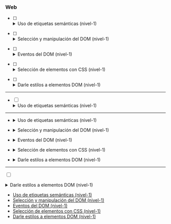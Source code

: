 ### Web

* [ ] <details><summary>Uso de etiquetas semánticas (nivel-1)</summary><ul>
	  <li><a href="//developer.mozilla.org/en-US/docs/Web/HTML/Element/p"><code>p</code></a></li>
	  <li><a href="//developer.mozilla.org/en-US/docs/Web/HTML/Element/a"><code>a</code></a></li>
	  <li><a href="//developer.mozilla.org/en-US/docs/Web/HTML/Element/Heading_Elements"><code>headings (h1, etc)</code></a></li>
	  <li><a href="//developer.mozilla.org/en-US/docs/Web/HTML/Element/div"><code>div</code></a></li>
	  <li><a href="//developer.mozilla.org/en-US/docs/Web/HTML/Element/span"><code>span</code></a></li>
	</ul>
</details>

* [ ] <details><summary>Selección y manipulación del DOM (nivel-1)</summary><ul>
	  <li><a href="//developer.mozilla.org/en-US/docs/Web/HTML/Element/p"><code>p</code></a></li>
	  <li><a href="//developer.mozilla.org/en-US/docs/Web/HTML/Element/a"><code>a</code></a></li>
	  <li><a href="//developer.mozilla.org/en-US/docs/Web/HTML/Element/Heading_Elements"><code>headings (h1, etc)</code></a></li>
	  <li><a href="//developer.mozilla.org/en-US/docs/Web/HTML/Element/div"><code>div</code></a></li>
	  <li><a href="//developer.mozilla.org/en-US/docs/Web/HTML/Element/span"><code>span</code></a></li>
	</ul>
</details>

* [ ] <details><summary>Eventos del DOM (nivel-1)</summary><ul>
	  <li><a href="//developer.mozilla.org/en-US/docs/Web/HTML/Element/p"><code>p</code></a></li>
	  <li><a href="//developer.mozilla.org/en-US/docs/Web/HTML/Element/a"><code>a</code></a></li>
	  <li><a href="//developer.mozilla.org/en-US/docs/Web/HTML/Element/Heading_Elements"><code>headings (h1, etc)</code></a></li>
	  <li><a href="//developer.mozilla.org/en-US/docs/Web/HTML/Element/div"><code>div</code></a></li>
	  <li><a href="//developer.mozilla.org/en-US/docs/Web/HTML/Element/span"><code>span</code></a></li>
	</ul>
</details>

* [ ] <details><summary>Selección de elementos con CSS (nivel-1)</summary><ul>
	  <li><a href="//developer.mozilla.org/en-US/docs/Web/HTML/Element/p"><code>p</code></a></li>
	  <li><a href="//developer.mozilla.org/en-US/docs/Web/HTML/Element/a"><code>a</code></a></li>
	  <li><a href="//developer.mozilla.org/en-US/docs/Web/HTML/Element/Heading_Elements"><code>headings (h1, etc)</code></a></li>
	  <li><a href="//developer.mozilla.org/en-US/docs/Web/HTML/Element/div"><code>div</code></a></li>
	  <li><a href="//developer.mozilla.org/en-US/docs/Web/HTML/Element/span"><code>span</code></a></li>
	</ul>
</details>

* [ ] <details><summary>Darle estilos a elementos DOM (nivel-1)</summary><ul>
	  <li><a href="//developer.mozilla.org/en-US/docs/Web/HTML/Element/p"><code>p</code></a></li>
	  <li><a href="//developer.mozilla.org/en-US/docs/Web/HTML/Element/a"><code>a</code></a></li>
	  <li><a href="//developer.mozilla.org/en-US/docs/Web/HTML/Element/Heading_Elements"><code>headings (h1, etc)</code></a></li>
	  <li><a href="//developer.mozilla.org/en-US/docs/Web/HTML/Element/div"><code>div</code></a></li>
	  <li><a href="//developer.mozilla.org/en-US/docs/Web/HTML/Element/span"><code>span</code></a></li>
	</ul>
</details>

---

<ul class="contains-task-list">
	<li class="task-list-item">
		<input type="checkbox" class="task-list-item-checbox"> <details><summary>Uso de etiquetas semánticas (nivel-1)</summary><ul>
	  <li><a href="//developer.mozilla.org/en-US/docs/Web/HTML/Element/p"><code>p</code></a></li>
	  <li><a href="//developer.mozilla.org/en-US/docs/Web/HTML/Element/a"><code>a</code></a></li>
	  <li><a href="//developer.mozilla.org/en-US/docs/Web/HTML/Element/Heading_Elements"><code>headings (h1, etc)</code></a></li>
	  <li><a href="//developer.mozilla.org/en-US/docs/Web/HTML/Element/div"><code>div</code></a></li>
	  <li><a href="//developer.mozilla.org/en-US/docs/Web/HTML/Element/span"><code>span</code></a></li>
	</ul>
</details>
	</li>
</ul>

---

* <details><summary>Uso de etiquetas semánticas (nivel-1)</summary><ul>
	  <li><a href="//developer.mozilla.org/en-US/docs/Web/HTML/Element/p"><code>p</code></a></li>
	  <li><a href="//developer.mozilla.org/en-US/docs/Web/HTML/Element/a"><code>a</code></a></li>
	  <li><a href="//developer.mozilla.org/en-US/docs/Web/HTML/Element/Heading_Elements"><code>headings (h1, etc)</code></a></li>
	  <li><a href="//developer.mozilla.org/en-US/docs/Web/HTML/Element/div"><code>div</code></a></li>
	  <li><a href="//developer.mozilla.org/en-US/docs/Web/HTML/Element/span"><code>span</code></a></li>
	</ul>
</details>

* <details><summary>Selección y manipulación del DOM (nivel-1)</summary><ul>
	  <li><a href="//developer.mozilla.org/en-US/docs/Web/HTML/Element/p"><code>p</code></a></li>
	  <li><a href="//developer.mozilla.org/en-US/docs/Web/HTML/Element/a"><code>a</code></a></li>
	  <li><a href="//developer.mozilla.org/en-US/docs/Web/HTML/Element/Heading_Elements"><code>headings (h1, etc)</code></a></li>
	  <li><a href="//developer.mozilla.org/en-US/docs/Web/HTML/Element/div"><code>div</code></a></li>
	  <li><a href="//developer.mozilla.org/en-US/docs/Web/HTML/Element/span"><code>span</code></a></li>
	</ul>
</details>

* <details><summary>Eventos del DOM (nivel-1)</summary><ul>
	  <li><a href="//developer.mozilla.org/en-US/docs/Web/HTML/Element/p"><code>p</code></a></li>
	  <li><a href="//developer.mozilla.org/en-US/docs/Web/HTML/Element/a"><code>a</code></a></li>
	  <li><a href="//developer.mozilla.org/en-US/docs/Web/HTML/Element/Heading_Elements"><code>headings (h1, etc)</code></a></li>
	  <li><a href="//developer.mozilla.org/en-US/docs/Web/HTML/Element/div"><code>div</code></a></li>
	  <li><a href="//developer.mozilla.org/en-US/docs/Web/HTML/Element/span"><code>span</code></a></li>
	</ul>
</details>

* <details><summary>Selección de elementos con CSS (nivel-1)</summary><ul>
	  <li><a href="//developer.mozilla.org/en-US/docs/Web/HTML/Element/p"><code>p</code></a></li>
	  <li><a href="//developer.mozilla.org/en-US/docs/Web/HTML/Element/a"><code>a</code></a></li>
	  <li><a href="//developer.mozilla.org/en-US/docs/Web/HTML/Element/Heading_Elements"><code>headings (h1, etc)</code></a></li>
	  <li><a href="//developer.mozilla.org/en-US/docs/Web/HTML/Element/div"><code>div</code></a></li>
	  <li><a href="//developer.mozilla.org/en-US/docs/Web/HTML/Element/span"><code>span</code></a></li>
	</ul>
</details>

* <details><summary>Darle estilos a elementos DOM (nivel-1)</summary><ul>
	  <li><a href="//developer.mozilla.org/en-US/docs/Web/HTML/Element/p"><code>p</code></a></li>
	  <li><a href="//developer.mozilla.org/en-US/docs/Web/HTML/Element/a"><code>a</code></a></li>
	  <li><a href="//developer.mozilla.org/en-US/docs/Web/HTML/Element/Heading_Elements"><code>headings (h1, etc)</code></a></li>
	  <li><a href="//developer.mozilla.org/en-US/docs/Web/HTML/Element/div"><code>div</code></a></li>
	  <li><a href="//developer.mozilla.org/en-US/docs/Web/HTML/Element/span"><code>span</code></a></li>
	</ul>
</details>

---

<input type="checkbox" class="task-list-item-checbox"/><details><summary>Darle estilos a elementos DOM (nivel-1)</summary><ul>
	  <li><a href="//developer.mozilla.org/en-US/docs/Web/HTML/Element/p"><code>p</code></a></li>
	  <li><a href="//developer.mozilla.org/en-US/docs/Web/HTML/Element/a"><code>a</code></a></li>
	  <li><a href="//developer.mozilla.org/en-US/docs/Web/HTML/Element/Heading_Elements"><code>headings (h1, etc)</code></a></li>
	  <li><a href="//developer.mozilla.org/en-US/docs/Web/HTML/Element/div"><code>div</code></a></li>
	  <li><a href="//developer.mozilla.org/en-US/docs/Web/HTML/Element/span"><code>span</code></a></li>
	</ul>
</details>


- [Uso de etiquetas semánticas (nivel-1)](./micro-skills/semantic-html-1.md)
- [Selección y manipulación del DOM (nivel-1)](./micro-skills/DOM-manipulation-1.md)
- [Eventos del DOM (nivel-1)](./micro-skills/DOM-events-1.md)
- [Selección de elementos con CSS (nivel-1)](./micro-skills/CSS-selectors-1.md)
- [Darle estilos a elementos DOM (nivel-1)](./micro-skills/CSS-styling-1.md)
